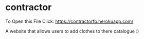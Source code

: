 # contractor
To Open this File
Click:
https://contractorfb.herokuapp.com/

A website that allows users to add clothes to there catalogue :)
